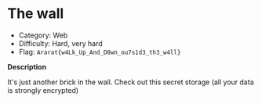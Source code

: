 # The wall

* Category: Web
* Difficulty: Hard, very hard
* Flag: `Ararat{w4Lk_Up_And_D0wn_ou7s1d3_th3_w4ll}`

**Description**

It's just another brick in the wall. Check out this secret storage (all your data is strongly encrypted)

